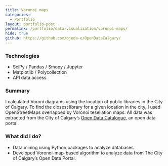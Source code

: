 ```yaml
---
title: Voronoi maps
categories:
  - Portfolio
layout: portfolio-post
permalink: /portfolio/data-visualization/voronoi-maps/
hide: true
github: https://github.com/ojeda-e/OpenDataCalgary/
---
```


### Technologies
- SciPy / Pandas / Smopy / Jupyter
- Matplotlib / Polycollection
- API data access 

### Summary
I calculated Voroni diagrams using the location of public libraries
in the City of Calgary. To find the closest library for a given location in the city, I used OpenStreetMaps overlapped by Voronoi tesellation maps. All data was extracted from the City of Calgary’s [Open Data Catalogue](https://data.calgary.ca/), an open data portal.  

### What did I do?
- Data mining using Python packages to analyze databases.
- Developed Voronoi-map-based algorithm to analyze data from The City of Calgary’s Open Data Portal.